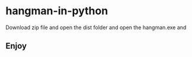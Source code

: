 # hangman-in-python
Download zip file and open the dist folder and open the hangman.exe and 
## Enjoy
